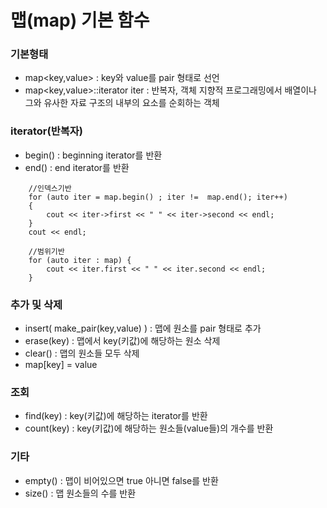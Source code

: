 # 맵(map) 기본 함수


### 기본형태

* map<key,value> : key와 value를 pair 형태로 선언  
* map<key,value>::iterator iter : 반복자, 객체 지향적 프로그래밍에서 배열이나 그와 유사한 자료 구조의 내부의 요소를 순회하는 객체

### iterator(반복자)

* begin() : beginning iterator를 반환
* end() : end iterator를 반환

```
	//인덱스기반
	for (auto iter = map.begin() ; iter !=  map.end(); iter++)
	{
		cout << iter->first << " " << iter->second << endl;
	}
	cout << endl;

	//범위기반
	for (auto iter : map) {
		cout << iter.first << " " << iter.second << endl;
	}
```

### 추가 및 삭제

* insert( make_pair(key,value) ) : 맵에 원소를 pair 형태로 추가
* erase(key) : 맵에서 key(키값)에 해당하는 원소 삭제
* clear() : 맵의 원소들 모두 삭제
* map[key] = value

### 조회

* find(key) : key(키값)에 해당하는 iterator를 반환
* count(key) : key(키값)에 해당하는 원소들(value들)의 개수를 반환

### 기타

* empty() : 맵이 비어있으면 true 아니면 false를 반환
* size() : 맵 원소들의 수를 반환
